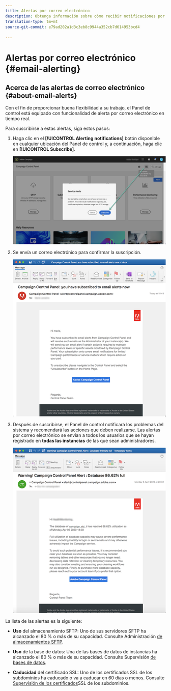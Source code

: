 ```yaml
---
title: Alertas por correo electrónico
description: Obtenga información sobre cómo recibir notificaciones por correo electrónico en caso de problemas con las instancias de Campaña
translation-type: tm+mt
source-git-commit: e79ad202a1d3c3eb8c9944a352cb7d614953bcd4

---
```



# Alertas por correo electrónico {#email-alerting}

## Acerca de las alertas de correo electrónico {#about-email-alerts}

Con el fin de proporcionar buena flexibilidad a su trabajo, el Panel de control está equipado con funcionalidad de alerta por correo electrónico en tiempo real.

Para suscribirse a estas alertas, siga estos pasos:

1. Haga clic en el **[!UICONTROL Alerting notifications]** botón disponible en cualquier ubicación del Panel de control y, a continuación, haga clic en **[!UICONTROL Subscribe]**.

   ![](assets/subscribing.png)

1. Se envía un correo electrónico para confirmar la suscripción.

   ![](assets/email_subscription.png)

1. Después de suscribirse, el Panel de control notificará los problemas del sistema y recomendará las acciones que deben realizarse. Las alertas por correo electrónico se envían a todos los usuarios que se hayan registrado en **todas las instancias** de las que sean administradores.

   ![](assets/alert_sample.png)


La lista de las alertas es la siguiente:

* **Uso** del almacenamiento SFTP: Uno de sus servidores SFTP ha alcanzado el 80 % o más de su capacidad. Consulte Administración [de almacenamientos SFTP](../../sftp/using/sftp-storage-management.md).

* **Uso** de la base de datos: Una de las bases de datos de instancias ha alcanzado el 80 % o más de su capacidad. Consulte Supervisión [de bases de datos](../../performance-monitoring/using/database-monitoring.md).

* **Caducidad** del certificado SSL: Uno de los certificados SSL de los subdominios ha caducado o va a caducar en 60 días o menos. Consulte [Supervisión de los certificados](../../subdomains-certificates/using/monitoring-ssl-certificates.md)SSL de los subdominios.

